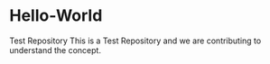 # Hello-World
Test Repository
This is a Test Repository and we are contributing to understand the concept.
